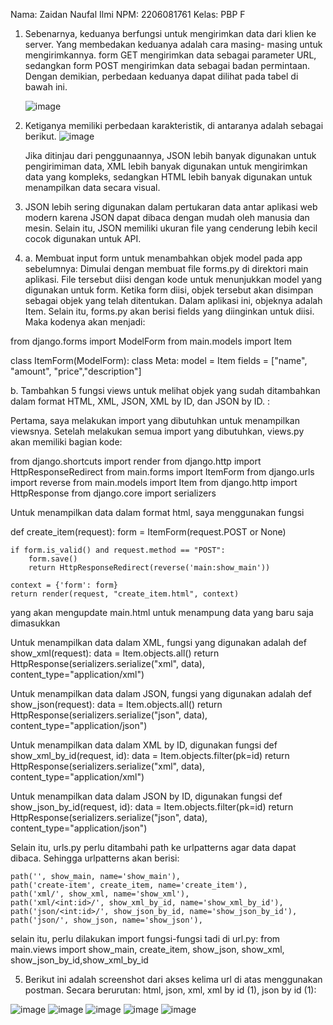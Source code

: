 Nama: Zaidan Naufal Ilmi
NPM: 2206081761
Kelas: PBP F

1. Sebenarnya, keduanya berfungsi untuk mengirimkan data dari klien ke server. Yang membedakan keduanya adalah cara masing-   masing untuk mengirimkannya. form GET mengirimkan data sebagai parameter URL, sedangkan form POST mengirimkan data sebagai  badan permintaan. Dengan demikian, perbedaan keduanya dapat dilihat pada tabel di bawah ini.

   ![image](https://github.com/bangjai123/BelanjaKu/assets/120235144/2776b65a-6865-4d2c-bb8f-76e2e8b95f55)

2. Ketiganya memiliki perbedaan karakteristik, di antaranya adalah sebagai berikut.
   ![image](https://github.com/bangjai123/BelanjaKu/assets/120235144/419c8fad-778d-44d5-b5c0-bba67ae4687d)

   Jika ditinjau dari penggunaannya, JSON lebih banyak digunakan untuk pengirimiman data, XML lebih banyak digunakan untuk mengirimkan data yang kompleks, sedangkan HTML lebih banyak digunakan untuk menampilkan data secara visual.

3. JSON lebih sering digunakan dalam pertukaran data antar aplikasi web modern karena JSON dapat dibaca dengan mudah oleh manusia dan mesin. Selain itu, JSON memiliki ukuran file yang cenderung lebih kecil cocok digunakan untuk API.
   
4. a.  Membuat input form untuk menambahkan objek model pada app sebelumnya:
       Dimulai dengan membuat file forms.py di direktori main aplikasi. File tersebut diisi dengan kode untuk menunjukkan model yang digunakan untuk form. Ketika form diisi, objek tersebut akan disimpan sebagai objek yang telah ditentukan. Dalam aplikasi ini, objeknya adalah Item. Selain itu, forms.py akan berisi fields yang diinginkan untuk diisi. Maka kodenya akan menjadi:

from django.forms import ModelForm
from main.models import Item

class ItemForm(ModelForm):
    class Meta:
        model = Item
        fields = ["name", "amount", "price","description"]

   b. Tambahkan 5 fungsi views untuk melihat objek yang sudah ditambahkan dalam format HTML, XML, JSON, XML by ID, dan JSON by ID. :

   Pertama, saya melakukan import yang dibutuhkan untuk menampilkan viewsnya. Setelah melakukan semua import yang dibutuhkan, views.py akan memiliki bagian kode:

from django.shortcuts import render
from django.http import HttpResponseRedirect
from main.forms import ItemForm
from django.urls import reverse
from main.models import Item
from django.http import HttpResponse
from django.core import serializers

Untuk menampilkan data dalam format html, saya menggunakan fungsi

def create_item(request):
    form = ItemForm(request.POST or None)

    if form.is_valid() and request.method == "POST":
        form.save()
        return HttpResponseRedirect(reverse('main:show_main'))

    context = {'form': form}
    return render(request, "create_item.html", context)

yang akan mengupdate main.html untuk menampung data yang baru saja dimasukkan

Untuk menampilkan data dalam XML, fungsi yang digunakan adalah
def show_xml(request):
    data = Item.objects.all()
    return HttpResponse(serializers.serialize("xml", data), content_type="application/xml")

Untuk menampilkan data dalam JSON, fungsi yang digunakan adalah
def show_json(request):
    data = Item.objects.all()
    return HttpResponse(serializers.serialize("json", data), content_type="application/json")

Untuk menampilkan data dalam XML by ID, digunakan fungsi
def show_xml_by_id(request, id):
    data = Item.objects.filter(pk=id)
    return HttpResponse(serializers.serialize("xml", data), content_type="application/xml")

Untuk menampilkan data dalam JSON by ID, digunakan fungsi
def show_json_by_id(request, id):
    data = Item.objects.filter(pk=id)
    return HttpResponse(serializers.serialize("json", data), content_type="application/json")

Selain itu, urls.py perlu ditambahi path ke urlpatterns agar data dapat dibaca. Sehingga urlpatterns akan berisi:

    path('', show_main, name='show_main'),
    path('create-item', create_item, name='create_item'),
    path('xml/', show_xml, name='show_xml'), 
    path('xml/<int:id>/', show_xml_by_id, name='show_xml_by_id'),
    path('json/<int:id>/', show_json_by_id, name='show_json_by_id'), 
    path('json/', show_json, name='show_json'), 
selain itu, perlu dilakukan import fungsi-fungsi tadi di url.py:
from main.views import show_main, create_item, show_json, show_xml, show_json_by_id,show_xml_by_id

5. Berikut ini adalah screenshot dari akses kelima url di atas menggunakan postman. Secara berurutan: html, json, xml, xml by id (1), json by id (1):

![image](https://github.com/bangjai123/BelanjaKu/assets/120235144/ad556b6a-29f9-4fe7-bf27-29e8fb000231)
![image](https://github.com/bangjai123/BelanjaKu/assets/120235144/24cb3397-dbbb-4c94-ba8e-fa9174210ab6)
![image](https://github.com/bangjai123/BelanjaKu/assets/120235144/e9a796ed-a068-4d9e-bb7e-c84cf98b32ca)
![image](https://github.com/bangjai123/BelanjaKu/assets/120235144/4db56b87-2fec-4fbb-981b-e7967c8fb652)
![image](https://github.com/bangjai123/BelanjaKu/assets/120235144/5c74831a-1b8a-4eea-8c90-2cd85c35ed41)




   
